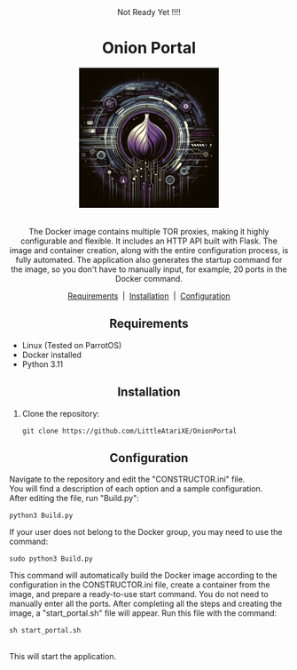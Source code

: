 <!DOCTYPE html>
<html lang="en">
<head>
    <meta charset="UTF-8">
    <meta name="viewport" content="width=device-width, initial-scale=1.0">
</head>
<body>
    <div align="center">Not Ready Yet !!!!</div>
    <div id="title" align="center"><h1>Onion Portal</h1></div>
    <div align="center">
        <img src="web_api/static/img/portal2.jpg" style="width: 50%;">
    </div>
    <br/>
    <div align="center">
        <p>The Docker image contains multiple TOR proxies, making it highly configurable and flexible. It includes an HTTP API built with Flask. The image and container creation, along with the entire configuration process, is fully automated. The application also generates the startup command for the image, so you don't have to manually input, for example, 20 ports in the Docker command.</p>
    </div>
    <div id="content" align="center">
        <a href="#requirements">Requirements</a> &nbsp;|&nbsp;
        <a href="#installation">Installation</a> &nbsp;|&nbsp;
        <a href="#configuration">Configuration</a>
    </div>
    <div id="requirements">
        <h2 align="center">Requirements</h2>
        <ul>
            <li>Linux (Tested on ParrotOS)</li>
            <li>Docker installed</li>
            <li>Python 3.11</li>
        </ul>
    </div>
    <div id="installation">
        <h2 align="center">Installation</h2>
        <ol>
            <li>Clone the repository:
                <pre><code>git clone https://github.com/LittleAtariXE/OnionPortal</code></pre>
            </li>
        </ol>
    </div>
    <div id="configuration">
        <h2 align="center">Configuration</h2>
        <p>Navigate to the repository and edit the "CONSTRUCTOR.ini" file.
            <br/>You will find a description of each option and a sample configuration.
            <br/>After editing the file, run "Build.py":
            <pre><code>python3 Build.py</code></pre>
        </p>
        <p>If your user does not belong to the Docker group, you may need to use the command:
            <pre><code>sudo python3 Build.py</code></pre>
        </p>
        <p>This command will automatically build the Docker image according to the configuration in the CONSTRUCTOR.ini file, create a container from the image, and prepare a ready-to-use start command. You do not need to manually enter all the ports. After completing all the steps and creating the image, a "start_portal.sh" file will appear. Run this file with the command:
            <pre><code>sh start_portal.sh</code></pre>
            <br/>This will start the application.
        </p>
    </div>
</body>
</html>
